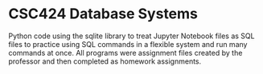 # CSC424 Database Systems
Python code using the sqlite library to treat Jupyter Notebook files as SQL files to practice using SQL commands in a flexible system and run many commands at once. All programs were assignment files created by the professor and then completed as homework assignments.
